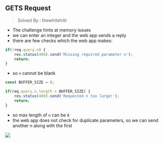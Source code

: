 ## GETS Request
> Solved By : thewhiteh4t

* The challenge hints at memory issues
* we can enter an integer and the web app sends a reply
* there are few checks which the web app makes:

```javascript
if(!req.query.n) {
    res.status(400).send('Missing required parameter n');
    return;
}
```
* so `n` cannot be blank

```javascript
const BUFFER_SIZE = 8;

if(req.query.n.length > BUFFER_SIZE) {
    res.status(400).send('Requested n too large!');
    return;
}
```

* so max length of `n` can be `8`
* the web app does not check for duplicate parameters, so we can send another n along with the first

![](https://i.imgur.com/wyyLaq7.png)
